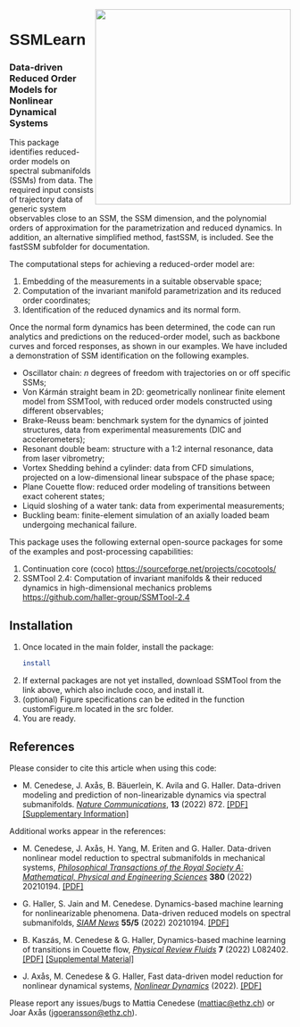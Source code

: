 <img src="docs/images/SSMLearnLogo.png" width="350" align="right">

<h1 style="font-family:Helvetica;" align="left">
    SSMLearn
</h1>

### Data-driven Reduced Order Models for Nonlinear Dynamical Systems

This package identifies reduced-order models on spectral submanifolds (SSMs) from data. The required input consists of trajectory data of generic system observables close to an SSM, the SSM dimension, and the polynomial orders of approximation for the parametrization and reduced dynamics.
In addition, an alternative simplified method, fastSSM, is included. See the fastSSM subfolder for documentation.

The computational steps for achieving a reduced-order model are:

1. Embedding of the measurements in a suitable observable space;
2. Computation of the invariant manifold parametrization and its reduced order coordinates;
3. Identification of the reduced dynamics and its normal form.

Once the normal form dynamics has been determined, the code can run analytics and predictions on the reduced-order model, such as backbone curves and forced responses, as shown in our examples.
We have included a demonstration of SSM identification on the following examples.

- Oscillator chain: *n* degrees of freedom with trajectories on or off specific SSMs;
- Von Kármán straight beam in 2D: geometrically nonlinear finite element model from SSMTool, with reduced order models constructed using different observables;
- Brake-Reuss beam: benchmark system for the dynamics of jointed structures, data from experimental measurements (DIC and accelerometers);
- Resonant double beam: structure with a 1:2 internal resonance, data from laser vibrometry;
- Vortex Shedding behind a cylinder: data from CFD simulations, projected on a low-dimensional linear subspace of the phase space;
- Plane Couette flow: reduced order modeling of transitions between exact coherent states;
- Liquid sloshing of a water tank: data from experimental measurements;
- Buckling beam: finite-element simulation of an axially loaded beam undergoing mechanical failure.

This package uses the following external open-source packages for some of the examples and post-processing capabilities:

1. Continuation core (coco) https://sourceforge.net/projects/cocotools/
2. SSMTool 2.4: Computation of invariant manifolds & their reduced dynamics in high-dimensional mechanics problems https://github.com/haller-group/SSMTool-2.4

## Installation
1. Once located in the main folder, install the package:  
    ```sh
    install
    ```
2. If external packages are not yet installed, download SSMTool from the link above, which also include coco, and install it. 
3. (optional) Figure specifications can be edited in the function customFigure.m located in the src folder.
4. You are ready.

## References
Please consider to cite this article when using this code:

- M. Cenedese, J. Axås, B. Bäuerlein, K. Avila and G. Haller. Data-driven modeling and prediction of non-linearizable dynamics via spectral submanifolds. [*Nature Communications*](https://doi.org/10.1038/s41467-022-28518-y), **13** (2022) 872. [[PDF]](https://www.nature.com/articles/s41467-022-28518-y.pdf) [[Supplementary Information]](https://static-content.springer.com/esm/art%3A10.1038%2Fs41467-022-28518-y/MediaObjects/41467_2022_28518_MOESM1_ESM.pdf)

Additional works appear in the references:

- M. Cenedese, J. Axås, H. Yang, M. Eriten and G. Haller. Data-driven nonlinear model reduction to spectral submanifolds in mechanical systems, [*Philosophical Transactions of the Royal Society A: Mathematical, Physical and Engineering Sciences*](https://doi.org/10.1038/s41467-022-28518-y) **380** (2022) 20210194. [[PDF]](http://www.georgehaller.com/reprints/Cenedeseetal_DataDrivenNonlinearModelReduction.pdf) 

- G. Haller, S. Jain and M. Cenedese. Dynamics-based machine learning for nonlinearizable phenomena. Data-driven reduced models on spectral submanifolds, [*SIAM News*](https://sinews.siam.org/Details-Page/dynamics-based-machine-learning-for-nonlinearizable-phenomena) **55/5** (2022) 20210194. [[PDF]](http://www.georgehaller.com/reprints/HallerJainCenedese_dynamics_based_machine_learning.pdf) 

- B. Kaszás, M. Cenedese & G. Haller, Dynamics-based machine learning of transitions in Couette flow, [*Physical Review Fluids*](https://doi.org/10.1103/PhysRevFluids.7.L082402) **7** (2022) L082402. [[PDF]](http://www.georgehaller.com/reprints/dynamicsbasedmachinelearning.pdf) [[Supplemental Material]](https://journals.aps.org/prfluids/supplemental/10.1103/PhysRevFluids.7.L082402/supplemental_couette.pdf)

- J. Axås, M. Cenedese & G. Haller, Fast data-driven model reduction for nonlinear dynamical systems, [*Nonlinear Dynamics*](https://doi.org/10.1007/s11071-022-08014-0) (2022). [[PDF]](https://link.springer.com/content/pdf/10.1007/s11071-022-08014-0.pdf)

Please report any issues/bugs to Mattia Cenedese (mattiac@ethz.ch) or Joar Axås (jgoeransson@ethz.ch).
